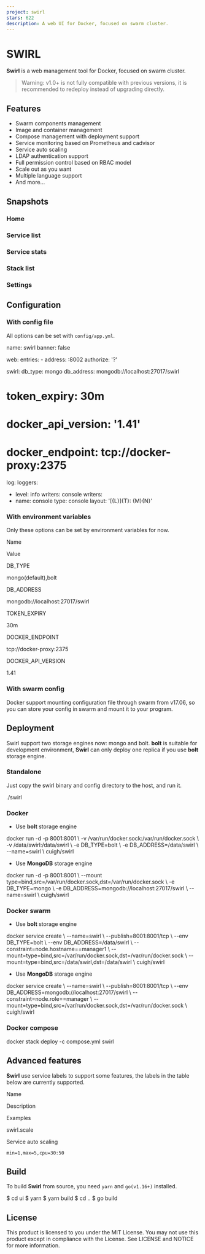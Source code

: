 ```yaml
---
project: swirl
stars: 622
description: A web UI for Docker, focused on swarm cluster.
---
```


SWIRL
=====

**Swirl** is a web management tool for Docker, focused on swarm cluster.

> Warning: v1.0+ is not fully compatible with previous versions, it is recommended to redeploy instead of upgrading directly.

Features
--------

-   Swarm components management
-   Image and container management
-   Compose management with deployment support
-   Service monitoring based on Prometheus and cadvisor
-   Service auto scaling
-   LDAP authentication support
-   Full permission control based on RBAC model
-   Scale out as you want
-   Multiple language support
-   And more...

Snapshots
---------

### Home

### Service list

### Service stats

### Stack list

### Settings

Configuration
-------------

### With config file

All options can be set with `config/app.yml`.

name: swirl
banner: false

web:
  entries:
    - address: :8002
  authorize: '?'

swirl:
  db\_type: mongo
  db\_address: mongodb://localhost:27017/swirl
#  token\_expiry: 30m
#  docker\_api\_version: '1.41'
#  docker\_endpoint: tcp://docker-proxy:2375

log:
  loggers:
  - level: info
    writers: console
  writers:
  - name: console
    type: console
    layout: '\[{L}\]{T}: {M}{N}'

### With environment variables

Only these options can be set by environment variables for now.

Name

Value

DB\_TYPE

mongo(default),bolt

DB\_ADDRESS

mongodb://localhost:27017/swirl

TOKEN\_EXPIRY

30m

DOCKER\_ENDPOINT

tcp://docker-proxy:2375

DOCKER\_API\_VERSION

1.41

### With swarm config

Docker support mounting configuration file through swarm from v17.06, so you can store your config in swarm and mount it to your program.

Deployment
----------

Swirl support two storage engines now: mongo and bolt. **bolt** is suitable for development environment, **Swirl** can only deploy one replica if you use **bolt** storage engine.

### Standalone

Just copy the swirl binary and config directory to the host, and run it.

./swirl

### Docker

-   Use **bolt** storage engine

docker run -d -p 8001:8001 \\
    -v /var/run/docker.sock:/var/run/docker.sock \\
    -v /data/swirl:/data/swirl \\
    -e DB\_TYPE=bolt \\
    -e DB\_ADDRESS=/data/swirl \\
    --name=swirl \\
    cuigh/swirl

-   Use **MongoDB** storage engine

docker run -d -p 8001:8001 \\
    --mount type=bind,src=/var/run/docker.sock,dst=/var/run/docker.sock \\
    -e DB\_TYPE=mongo \\
    -e DB\_ADDRESS=mongodb://localhost:27017/swirl \\
    --name=swirl \\
    cuigh/swirl

### Docker swarm

-   Use **bolt** storage engine

docker service create \\
  --name=swirl \\
  --publish=8001:8001/tcp \\
  --env DB\_TYPE=bolt \\
  --env DB\_ADDRESS=/data/swirl \\
  --constraint=node.hostname==manager1 \\
  --mount=type=bind,src=/var/run/docker.sock,dst=/var/run/docker.sock \\
  --mount=type=bind,src=/data/swirl,dst=/data/swirl \\
  cuigh/swirl

-   Use **MongoDB** storage engine

docker service create \\
  --name=swirl \\
  --publish=8001:8001/tcp \\
  --env DB\_ADDRESS=mongodb://localhost:27017/swirl \\
  --constraint=node.role==manager \\
  --mount=type=bind,src=/var/run/docker.sock,dst=/var/run/docker.sock \\
  cuigh/swirl

### Docker compose

docker stack deploy -c compose.yml swirl

Advanced features
-----------------

**Swirl** use service labels to support some features, the labels in the table below are currently supported.

Name

Description

Examples

swirl.scale

Service auto scaling

`min=1,max=5,cpu=30:50`

Build
-----

To build **Swirl** from source, you need `yarn` and `go(v1.16+)` installed.

$ cd ui 
$ yarn
$ yarn build
$ cd ..
$ go build

License
-------

This product is licensed to you under the MIT License. You may not use this product except in compliance with the License. See LICENSE and NOTICE for more information.
